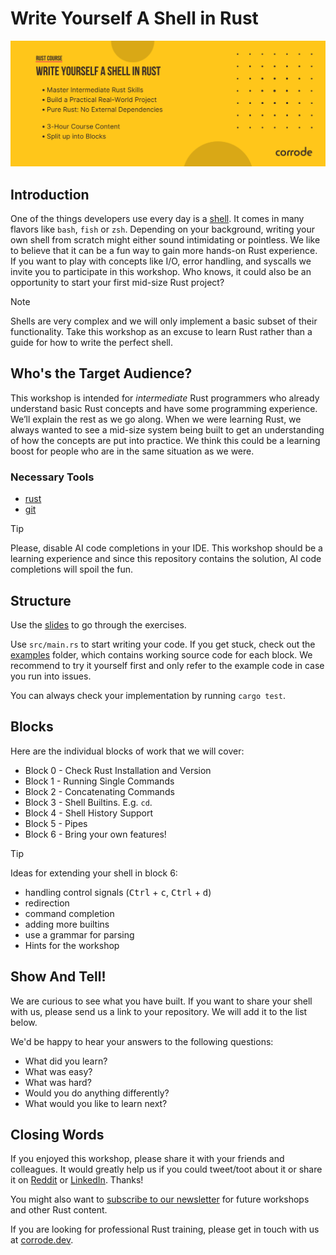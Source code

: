# Write Yourself A Shell in Rust

![Course banner](assets/banner.png)

## Introduction

One of the things developers use every day is a [shell](https://multicians.org/shell.html). It comes in many flavors like `bash`, `fish` or `zsh`. Depending on your background, writing your own shell from scratch might either sound intimidating or pointless. We like to believe that it can be a fun way to gain more hands-on Rust experience. If you want to play with concepts like I/O, error handling, and syscalls we invite you to participate in this workshop. Who knows, it could also be an opportunity to start your first mid-size Rust project?

> [!NOTE]
> Shells are very complex and we will only implement a basic subset of their functionality.
> Take this workshop as an excuse to learn Rust rather than a guide for how to write the perfect shell.

## Who's the Target Audience?

This workshop is intended for *intermediate* Rust programmers who already understand basic Rust concepts and have some programming experience. We’ll explain the rest as we go along.
When we were learning Rust, we always wanted to see a mid-size system being built to get an understanding of how the concepts are put into practice. We think this could be a learning boost for people who are in the same situation as we were.

### Necessary Tools

* [rust](https://www.rust-lang.org/tools/install)
* [git](https://git-scm.com/)

> [!TIP]
> Please, disable AI code completions in your IDE.
> This workshop should be a learning experience and since this repository
> contains the solution, AI code completions will spoil the fun.

## Structure

Use the [slides](./slides.pdf) to go through the exercises.

Use `src/main.rs` to start writing your code.
If you get stuck, check out the [examples](/examples) folder, which contains working source code for each block.
We recommend to try it yourself first and only refer to the example code in case you run into issues.

You can always check your implementation by running `cargo test`.

## Blocks

Here are the individual blocks of work that we will cover:

* Block 0 - Check Rust Installation and Version
* Block 1 - Running Single Commands
* Block 2 - Concatenating Commands
* Block 3 - Shell Builtins. E.g. `cd`.
* Block 4 - Shell History Support
* Block 5 - Pipes
* Block 6 - Bring your own features!

> [!TIP]
> Ideas for extending your shell in block 6:
> - handling control signals (<kbd>Ctrl</kbd> + <kbd>c</kbd>, <kbd>Ctrl</kbd> + <kbd>d</kbd>)
> - redirection
> - command completion
> - adding more builtins
> - use a grammar for parsing
> - Hints for the workshop

## Show And Tell!

We are curious to see what you have built. If you want to share your shell with
us, please send us a link to your repository. We will add it to the list below.

We'd be happy to hear your answers to the following questions:

- What did you learn?
- What was easy?
- What was hard?
- Would you do anything differently?
- What would you like to learn next?

## Closing Words

If you enjoyed this workshop, please share it with your friends and colleagues.
It would greatly help us if you could tweet/toot about it or share it on
[Reddit](https://www.reddit.com/r/rust/) or [LinkedIn](https://www.linkedin.com/).
Thanks!

You might also want to [subscribe to our newsletter](https://corrode.dev/blog/) for
future workshops and other Rust content.

If you are looking for professional Rust training, please get in touch with us
at [corrode.dev](https://corrode.dev/).
